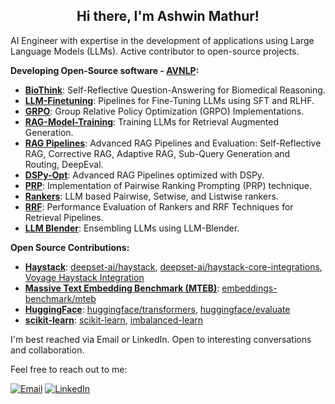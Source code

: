 <h2 align="center"> Hi there, I'm Ashwin Mathur!</h2>

AI Engineer with expertise in the development of applications using Large Language Models (LLMs). Active contributor to open-source projects.

**Developing Open-Source software - [AVNLP](https://avnlp.github.io/):**
  - **[BioThink](https://github.com/avnlp/biothink)**:  Self-Reflective Question-Answering for Biomedical Reasoning.
  - **[LLM-Finetuning](https://github.com/avnlp/llm-finetuning)**: Pipelines for Fine-Tuning LLMs using SFT and RLHF.
  - **[GRPO](https://github.com/avnlp/grpo)**: Group Relative Policy Optimization (GRPO) Implementations.
  - **[RAG-Model-Training](https://github.com/avnlp/rag-model-training)**: Training LLMs for Retrieval Augmented Generation.
  - **[RAG Pipelines](https://github.com/avnlp/rag-pipelines)**: Advanced RAG Pipelines and Evaluation: Self-Reflective RAG, Corrective RAG, Adaptive RAG, Sub-Query Generation and Routing, DeepEval.
  - **[DSPy-Opt](https://github.com/avnlp/dspy-opt)**: Advanced RAG Pipelines optimized with DSPy.
  - **[PRP](https://github.com/avnlp/prp)**: Implementation of Pairwise Ranking Prompting (PRP) technique.
  - **[Rankers](https://github.com/avnlp/rankers)**: LLM based Pairwise, Setwise, and Listwise rankers.
  - **[RRF](https://github.com/avnlp/rrf)**: Performance Evaluation of Rankers and RRF Techniques for Retrieval Pipelines.
  - **[LLM Blender](https://github.com/avnlp/llm-blender)**: Ensembling LLMs using LLM-Blender.

**Open Source Contributions:**
  - **[Haystack](https://github.com/deepset-ai/haystack)**: [deepset-ai/haystack](https://github.com/deepset-ai/haystack/pulls?q=is%3Apr+author%3Aawinml+is%3Aclosed+sort%3Aupdated-desc), [deepset-ai/haystack-core-integrations](https://github.com/deepset-ai/haystack-core-integrations/pulls?q=is%3Apr+author%3Aawinml+is%3Aclosed+sort%3Aupdated-desc), [Voyage Haystack Integration](https://github.com/awinml/voyage-embedders-haystack)
  - **[Massive Text Embedding Benchmark (MTEB)](https://github.com/embeddings-benchmark/mteb)**: [embeddings-benchmark/mteb](https://github.com/embeddings-benchmark/mteb/pulls?q=is%3Apr+author%3Aawinml+is%3Aclosed+sort%3Aupdated-desc)
  - **[HuggingFace](https://github.com/huggingface)**: [huggingface/transformers](https://github.com/huggingface/transformers/pulls?q=is%3Apr+author%3Aawinml+is%3Aclosed+sort%3Acomments-desc), [huggingface/evaluate](https://github.com/huggingface/evaluate/pulls?q=is%3Apr+author%3Aawinml+is%3Aclosed+sort%3Acomments-desc)
  - **[scikit-learn](https://github.com/scikit-learn)**: [scikit-learn](https://github.com/scikit-learn/scikit-learn/pulls?q=is%3Apr+author%3Aawinml+is%3Aclosed+sort%3Acomments-desc), [imbalanced-learn](https://github.com/scikit-learn-contrib/imbalanced-learn/pulls?q=is%3Apr+is%3Aclosed+author%3Aawinml)

I'm best reached via Email or LinkedIn. Open to interesting conversations and collaboration. 

Feel free to reach out to me:  &nbsp;

<a href="mailto:ashwinmathur.business@gmail.com"><img src="https://img.shields.io/badge/Email-grey?style=for-the-badge&logo=Gmail" alt="Email" href="mailto:ashwinmathur.business@gmail.com"></a>
<a href="https://www.linkedin.com/in/ashwin-mathur-ds/"><img src="https://img.shields.io/badge/LinkedIn-blue?style=for-the-badge&logo=LinkedIn" alt="LinkedIn" href="https://www.linkedin.com/in/ashwin-mathur-ds/"></a>


<!--
  Title: Ashwin Mathur Github
  Description: Data Science - Ashwin Mathur Github
  Author: awinml

**awinml/awinml** is a ✨ _special_ ✨ repository because its `README.md` (this file) appears on your GitHub profile.

Here are some ideas to get you started:



- 👯 I’m looking to collaborate on ...
- 🤔 I’m looking for help with ...
- 💬 Ask me about ...
- 📫 How to reach me: ...
- 😄 Pronouns: ...
- ⚡ Fun fact: ...

[![My GitHub Stats](https://github-readme-stats.vercel.app/api/?username=awinml&count_private=true&show_icons=true&hide_rank=true&hide=contribs&include_all_commits=true)]()

![](https://komarev.com/ghpvc/?username=awinml&color=green&style=for-the-badge&label=Profile+Views)

-->


